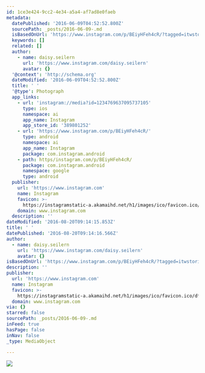```yaml
---
id: 1ce3e424-9cc2-4e34-a5a4-af7ad8e0faeb
metadata:
  datePublished: '2016-06-09T04:52:52.800Z'
  sourcePath: _posts/2016-06-09-.md
  isBasedOnUrl: 'https://www.instagram.com/p/BEiyHFeh4cR/?tagged=itwstories'
  keywords: []
  related: []
  author:
    - name: daisy.seilern
      url: 'https://www.instagram.com/daisy.seilern'
      avatar: {}
  '@context': 'http://schema.org'
  dateModified: '2016-06-09T04:52:52.800Z'
  title: ' '
  '@type': Photograph
  app_links:
    - url: 'instagram://media?id=1234769637095737105'
      type: ios
      namespace: ai
      app_name: Instagram
      app_store_id: '389801252'
    - url: 'https://www.instagram.com/p/BEiyHFeh4cR/'
      type: android
      namespace: ai
      app_name: Instagram
      package: com.instagram.android
    - path: https/instagram.com/p/BEiyHFeh4cR/
      package: com.instagram.android
      namespace: google
      type: android
  publisher:
    url: 'https://www.instagram.com'
    name: Instagram
    favicon: >-
      https://instagramstatic-a.akamaihd.net/h1/images/ico/favicon.ico/dfa85bb1fd63.ico
    domain: www.instagram.com
  description: ''
dateModified: '2016-08-20T09:14:15.853Z'
title: ' '
datePublished: '2016-08-20T09:14:16.566Z'
author:
  - name: daisy.seilern
    url: 'https://www.instagram.com/daisy.seilern'
    avatar: {}
isBasedOnUrl: 'https://www.instagram.com/p/BEiyHFeh4cR/?tagged=itwstories'
description: ''
publisher:
  url: 'https://www.instagram.com'
  name: Instagram
  favicon: >-
    https://instagramstatic-a.akamaihd.net/h1/images/ico/favicon.ico/dfa85bb1fd63.ico
  domain: www.instagram.com
via: {}
starred: false
sourcePath: _posts/2016-06-09-.md
inFeed: true
hasPage: false
inNav: false
_type: MediaObject

---
```

![](https://s3-us-west-2.amazonaws.com/the-grid-img/p/460a45091eaf722e9cbd23590e152f5813a2005e.jpg)